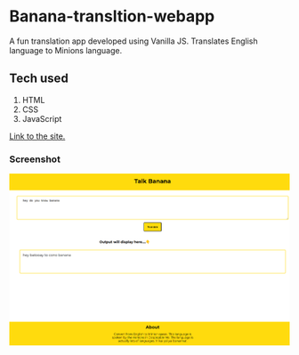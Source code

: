 # Banana-transltion-webapp

 A fun translation app developed using Vanilla JS. Translates English language to Minions language. 

## Tech used
1. HTML
2. CSS
3. JavaScript

[Link to the site.](https://banana-translation-webapp.netlify.app/)

### Screenshot
![screenshot](image/Screenshot.png)

